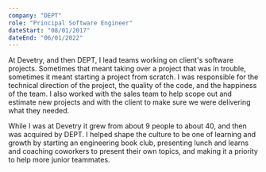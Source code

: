```yaml
---
company: "DEPT"
role: "Principal Software Engineer"
dateStart: "08/01/2017"
dateEnd: "06/01/2022"
---
```


At Devetry, and then DEPT, I lead teams working on client's software projects. Sometimes that meant taking over a project that was in trouble, sometimes it meant starting a project from scratch. I was responsible for the technical direction of the project, the quality of the code, and the happiness of the team. I also worked with the sales team to help scope out and estimate new projects and with the client to make sure we were delivering what they needed.

While I was at Devetry it grew from about 9 people to about 40, and then was acquired by DEPT. I helped shape the culture to be one of learning and growth by starting an engineering book club, presenting lunch and learns and coaching coworkers to present their own topics, and making it a priority to help more junior teammates.
